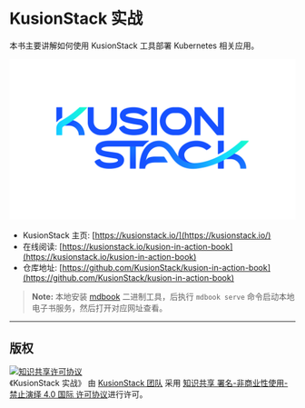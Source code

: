 # KusionStack 实战

本书主要讲解如何使用 KusionStack 工具部署 Kubernetes 相关应用。

![](./images/logo/kusionstack-color2.png)

- KusionStack 主页: [https://kusionstack.io/](https://kusionstack.io/)
- 在线阅读: [https://kusionstack.io/kusion-in-action-book](https://kusionstack.io/kusion-in-action-book)
- 仓库地址: [https://github.com/KusionStack/kusion-in-action-book](https://github.com/KusionStack/kusion-in-action-book)

> **Note:** 本地安装 [mdbook](https://github.com/rust-lang/mdBook/releases) 二进制工具，后执行 `mdbook serve` 命令启动本地电子书服务，然后打开对应网址查看。

---

## 版权

<a rel="license" href="http://creativecommons.org/licenses/by-nc-nd/4.0/"><img alt="知识共享许可协议" style="border-width:0" src="https://i.creativecommons.org/l/by-nc-nd/4.0/88x31.png" /></a><br /><span xmlns:dct="http://purl.org/dc/terms/" property="dct:title">《KusionStack 实战》</span> 由 <a xmlns:cc="http://creativecommons.org/ns#" href="https://github.com/KusionStack/kusion-in-action-book" property="cc:attributionName" rel="cc:attributionURL">KusionStack 团队</a> 采用 <a rel="license" href="http://creativecommons.org/licenses/by-nc-nd/4.0/">知识共享 署名-非商业性使用-禁止演绎 4.0 国际 许可协议</a>进行许可。
